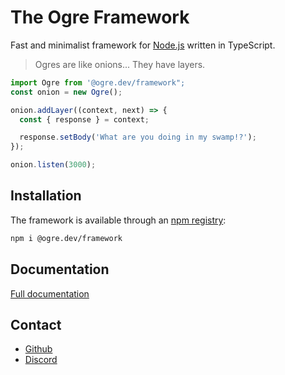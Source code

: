# The Ogre Framework

Fast and minimalist framework for [Node.js](https://nodejs.org/) written in TypeScript.

> Ogres are like onions... They have layers.

```ts
import Ogre from '@ogre.dev/framework";
const onion = new Ogre();

onion.addLayer((context, next) => {
  const { response } = context;

  response.setBody('What are you doing in my swamp!?');
});

onion.listen(3000);
```

## Installation

The framework is available through an [npm registry](https://www.npmjs.com/package/@ogre.dev/framework):

```bash
npm i @ogre.dev/framework
```

## Documentation

[Full documentation](https://ogre-dev.github.io/Ogre.ts/)

## Contact

* [Github](https://github.com/ogre-dev/Ogre.ts)
* [Discord](https://discord.gg/ZD6ZPwGx)
